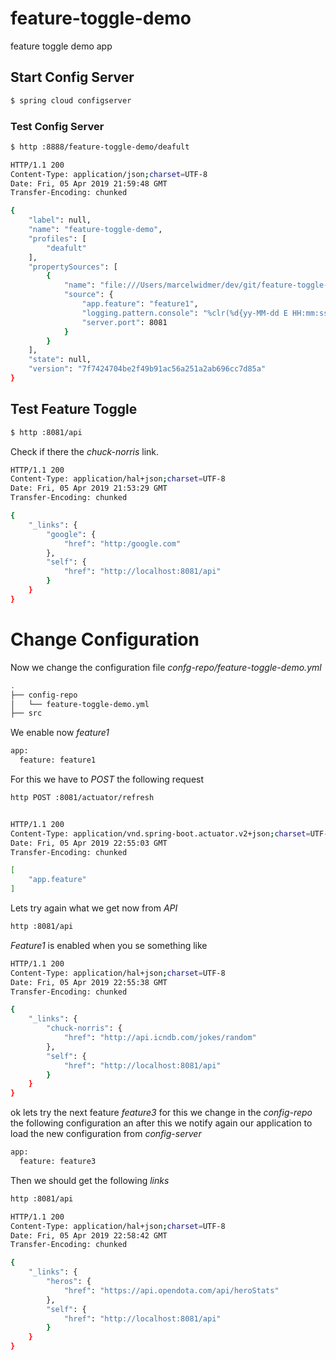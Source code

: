 # feature-toggle-demo
feature toggle demo app


## Start Config Server
```bash
$ spring cloud configserver
```

### Test Config Server
```bash
$ http :8888/feature-toggle-demo/deafult
```

```bash
HTTP/1.1 200
Content-Type: application/json;charset=UTF-8
Date: Fri, 05 Apr 2019 21:59:48 GMT
Transfer-Encoding: chunked

{
    "label": null,
    "name": "feature-toggle-demo",
    "profiles": [
        "deafult"
    ],
    "propertySources": [
        {
            "name": "file:///Users/marcelwidmer/dev/git/feature-toggle-demo/config-repo/feature-toggle-demo.yml",
            "source": {
                "app.feature": "feature1",
                "logging.pattern.console": "%clr(%d{yy-MM-dd E HH:mm:ss.SSS}){blue} %clr(%-5p) %clr(${PID}){faint} %clr([${spring.zipkin.service.name:${spring.application.name:-}},){magenta}%clr(%X{X-B3-TraceId:-},){yellow}%clr(%X{X-B3-SpanId:-},){cyan}%clr(,%X{X-Span-Export:-}]){blue}%clr([%8.15t]){cyan} %clr(%-40.40logger{0}){blue} %clr(:){red} %clr(%m){faint}%n",
                "server.port": 8081
            }
        }
    ],
    "state": null,
    "version": "7f7424704be2f49b91ac56a251a2ab696cc7d85a"
}
```

## Test Feature Toggle
```bash
$ http :8081/api
```
Check if there the _chuck-norris_ link.

```bash
HTTP/1.1 200
Content-Type: application/hal+json;charset=UTF-8
Date: Fri, 05 Apr 2019 21:53:29 GMT
Transfer-Encoding: chunked

{
    "_links": {
        "google": {
            "href": "http:/google.com"
        },
        "self": {
            "href": "http://localhost:8081/api"
        }
    }
}
```

# Change Configuration

Now we change the configuration file _confg-repo/feature-toggle-demo.yml_

```bash
.
├── config-repo
│   └── feature-toggle-demo.yml
├── src
```

We enable now _feature1_
```bash
app:
  feature: feature1

```

For this we have to _POST_ the following request 
```bash
http POST :8081/actuator/refresh
```

```bash

HTTP/1.1 200
Content-Type: application/vnd.spring-boot.actuator.v2+json;charset=UTF-8
Date: Fri, 05 Apr 2019 22:55:03 GMT
Transfer-Encoding: chunked

[
    "app.feature"
]
```

Lets try again what we get now from _API_
```bash
http :8081/api
```

_Feature1_ is enabled when you se something like
```bash
HTTP/1.1 200
Content-Type: application/hal+json;charset=UTF-8
Date: Fri, 05 Apr 2019 22:55:38 GMT
Transfer-Encoding: chunked

{
    "_links": {
        "chuck-norris": {
            "href": "http://api.icndb.com/jokes/random"
        },
        "self": {
            "href": "http://localhost:8081/api"
        }
    }
}
``` 


ok lets try the next feature _feature3_ for this we change in the _config-repo_ 
the following configuration an after this we notify again our application to load the new configuration from _config-server_
```bash
app:
  feature: feature3

```

Then we should get the following _links_

```bash
http :8081/api
```

```bash
HTTP/1.1 200
Content-Type: application/hal+json;charset=UTF-8
Date: Fri, 05 Apr 2019 22:58:42 GMT
Transfer-Encoding: chunked

{
    "_links": {
        "heros": {
            "href": "https://api.opendota.com/api/heroStats"
        },
        "self": {
            "href": "http://localhost:8081/api"
        }
    }
}
```